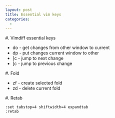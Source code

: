 ```yaml
---
layout: post
title: Essential vim keys
categories:
  -
---
```


#. Vimdiff essential keys

- do - get changes from other window to current
- dp - put changes current window to other
- ]c - jump to next change
- [c - jump to previous change

#. Fold

- zf - create selected fold
- zd - delete current fold

#. Retab

```
:set tabstop=4 shiftwidth=4 expandtab
:retab
```

